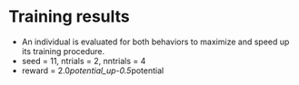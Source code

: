 # Training results
- An individual is evaluated for both behaviors to maximize and speed up its training procedure. 
- seed = 11, ntrials = 2, nntrials = 4
- reward = 2.0*potential_up-0.5*potential
